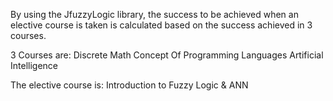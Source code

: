 By using the JfuzzyLogic library, the success to be achieved when an elective course is taken is calculated based on the success achieved in 3 courses.

3 Courses are:
Discrete Math
Concept Of Programming Languages
Artificial Intelligence

The elective course is:
Introduction to Fuzzy Logic & ANN
